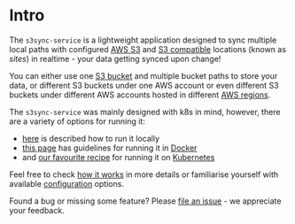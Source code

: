 <!--
s3sync-service - Realtime S3 synchronisation tool
Copyright (c) 2020  Yevgeniy Valeyev

This program is free software: you can redistribute it and/or modify
it under the terms of the GNU General Public License as published by
the Free Software Foundation, either version 3 of the License, or
(at your option) any later version.

This program is distributed in the hope that it will be useful,
but WITHOUT ANY WARRANTY; without even the implied warranty of
MERCHANTABILITY or FITNESS FOR A PARTICULAR PURPOSE.  See the
GNU General Public License for more details.

You should have received a copy of the GNU General Public License
along with this program.  If not, see <http://www.gnu.org/licenses/>.
 -->

# Intro

The `s3sync-service` is a lightweight application designed to sync multiple local paths with configured [AWS S3](https://aws.amazon.com/s3/) and [S3 compatible](s3-compatible.md) locations (known as _sites_) in realtime - your data getting synced upon change!

You can either use one [S3 bucket](https://docs.aws.amazon.com/AmazonS3/latest/dev/UsingBucket.html) and multiple bucket paths to store your data, or different S3 buckets under one AWS account or even different S3 buckets under different AWS accounts hosted in different [AWS regions](https://docs.aws.amazon.com/AWSEC2/latest/UserGuide/using-regions-availability-zones.html).

The `s3sync-service` was mainly designed with k8s in mind, however, there are a variety of options for running it:

- [here](running-locally.md) is described how to run it locally
- [this page](running-in-docker.md) has guidelines for running it in [Docker](https://www.docker.com/)
- and [our favourite recipe](running-on-k8s.md) for running it on [Kubernetes](https://kubernetes.io/)

Feel free to check [how it works](how-it-works.md) in more details or familiarise yourself with available [configuration](configuration.md) options.

Found a bug or missing some feature? Please [file an issue](https://github.com/mazay/s3sync-service/issues/new/choose) - we appreciate your feedback.
